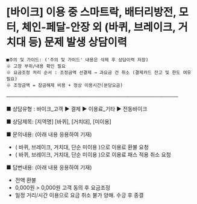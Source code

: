 # [바이크] 이용 중 스마트락, 배터리방전, 모터, 체인-페달-안장 외 (바퀴, 브레이크, 거치대 등) 문제 발생 상담이력

```
■주의 및 가이드: ('주의 및 가이드' 내용은 삭제 후 상담이력 저장)  
※ 고장 부위/내용 확인 필요  
※ 요금조정 처리 순서 : 조정금액 선결제 → 과요금 건 취소 (결제카드 잔고 및 한도 여유 필요)  
※ 조정금액 = 잠금해제 비용 + 정상 이용시간(분당요금)
```

──────────────────────────────────────────────

■ 상담유형 : 바이크\_고객 ▶ 결제 ▶ 이용료\_기타 ▶ 전동바이크

■ 상담제목: [지역명] [바퀴], [거치대], [미이용]

■ 문의내용: (아래 내용 응용하여 기재)  
- ( 바퀴, 브레이크, 거치대, 단순 미이용 )으로 이용료 환불 요청   
- ( 바퀴, 브레이크, 거치대, 단순 미이용 )으로 이용료 패스 적용 취소 요청

■ 답변내용: (아래 내용 응용하여 기재)  
- 전액 환불  
- 0,000원 > 0,000원 고객 동의 후 요금조정  
- 일정 거리/시간 이용으로 요금 취소 불가 양해. 수긍 후 종결